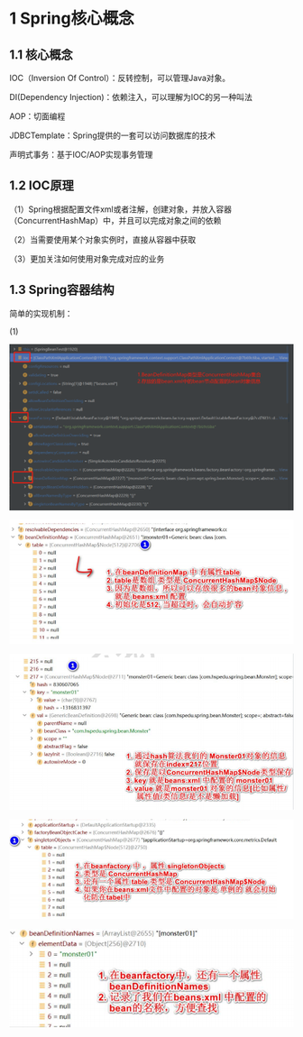 # 1 Spring核心概念

## 1.1 核心概念

IOC（Inversion Of Control）：反转控制，可以管理Java对象。

DI(Dependency Injection)：依赖注入，可以理解为IOC的另一种叫法

AOP：切面编程

JDBCTemplate：Spring提供的一套可以访问数据库的技术

声明式事务：基于IOC/AOP实现事务管理

## 1.2 IOC原理

（1）Spring根据配置文件xml或者注解，创建对象，并放入容器（ConcurrentHashMap）中，并且可以完成对象之间的依赖

（2）当需要使用某个对象实例时，直接从容器中获取

（3）更加关注如何使用对象完成对应的业务

## 1.3 Spring容器结构

简单的实现机制：

(1) 



![image-20240718134316050](image-20240718134316050.png)

![image-20240718134731309](image-20240718134731309.png)

![image-20240718134749522](image-20240718134749522.png)

<img src="image-20240718135004376.png" alt="image-20240718135004376"/>

![image-20240718135849700](image-20240718135849700.png)